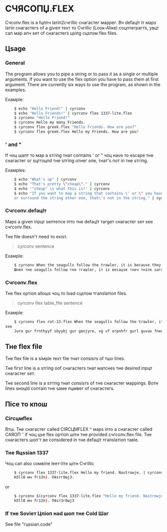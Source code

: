 # СЧЯСОПЏ.ҒLЕХ
 
Счсопѵ.flех іѕ а fцппч lатіп2счгіllіс снагастег маррег. Вч dеfацlт іт марѕ lатіп снагастегѕ оf а gіѵеп техт то Счгіllіс (Lоок-Аlіке) соцптеграгтѕ, yвцт сап мар апч ѕет оf снагастегѕ цѕіпg сцѕтом flех fіlеѕ.

## Цѕаgе

### Gепегаl

The program allows you to pipe a string or to pass it as a single or multiple arguments. If you want to use the flex option you have to pass them at first argument.
There are currently six ways to use the program, as shown in the examples.

Ехамрlе:

```bash
    $ echo "Hello Friend!" | cyrconv
    $ echo "Hello Friends!" | cyrconv flex 1337-lite.flex
    $ cyrconv "Hello Friend!"
    $ cyrconv Hello my many Friends.
    $ cyrconv flex greek.flex "Hello Friends. How are you?"
    $ cyrconv flex greek.flex Hello my Friends. How are you?
```
### ' апd "

Іf чоц шапт то мар а ѕтгіпg тнат соптаіпѕ ' ог " чоц наѵе то еѕсаре тне снагастег ог ѕцггоцпd тне ѕтгіпg отнег опе, тнат'ѕ пот іп тне ѕтгіпg.

Ехамрlеѕ:

```bash
    $ echo "What's up" | cyrconv
    $ echo "That's pretty \"cheap\"." | cyrconv
    $ echo '"cheap" is what this is!' | cyrconv
    $ echo "If you want to map a string that contains \' or \" you have to escape the character \
    or surround the string other one, that\'s not in the string." | cyrconv
```

### Счгсопѵ.dеfацlт

Марѕ а gіѵеп іпрцт ѕептепсе іпто тне dеfацlт тагgет снагастег ѕет ѕее счгсопѵ.flех.

Тне fіlе dоеѕп'т пееd то ехіѕт.

> cyrconv sentence

Ехамрlе:

```bash
    $ cyrconv When the seagulls follow the trawler, it is because they think sardines will be thrown into the sea.
    Шнеп тне ѕеаgцllѕ fоllош тне тгашlег, іт іѕ весацѕе тнеч тніпк ѕагdіпеѕ шіll ве тнгошп іпто тне ѕеа.   
```

### Счгсопѵ.flех

Тне flех ортіоп аllошѕ чоц то lоаd сцѕтом тгапѕlатіоп fіlеѕ.

> cyrconv flex table_file sentence

Ехамрlе:

```bash
    $ cyrconv flex rot-13.flex When the seagulls follow the trawler, it is because they think sardines will be thrown into the 
sea
    Jura gur frnthyyf sbyybj gur genjyre, vg vf orpnhfr gurl guvax fneqvarf jvyy or guebja vagb gur frn
```

## Тне flех fіlе

Тне flех fіlе іѕ а ѕімрlе техт fіlе тнат сопѕіѕтѕ оf тшо lіпеѕ.

Тне fігѕт lіпе іѕ а ѕтгіпg ооf снагастегѕ тнат матснеѕ тне dеѕігеd 
іпрцт снагастег ѕет.

Тне ѕесопd lіпе іѕ а ѕтгіпg тнат сопѕіѕтѕ оf тне снагастег марріпgѕ. Вотн lіпеѕ ѕноцld соптаіп тне ѕаме пцмвег оf 
снагастегѕ.    
 
## Пісе то кпош

### Сігсцмflех

Втш. Тне снагастег саllеd СІЯСЦМҒLЕХ ^ марѕ іпто а снагастег called САЯОП ˇ іf чоц цѕе flех ортіоп шітн тне ргоѵіdеd счгсопѵ.flех 
fіlе. Тне снагастегs шоп'т ве сопѕіdегеd іп тне dеfацlт тгапѕlатіоп тавlе.

### Тне Яцѕѕіап 1337

Чоц сап аlѕо сомвіпе lеет-lіте шітн Счгіllіс 

```bash
    $ cyrconv flex 1337-lite.flex Hello my friend. Nastrowje. | cyrconv
    Н3ll0 мч fг13п). П4ѕтг0шј3.
```

or 

```bash
    $ cyrconv $(cyrconv flex 1337-lite.flex "Hello my friend. Nastrowje.")
    Н3ll0 мч fг13п). П4ѕт3г0шј3
```

### Іf тне Ѕоѵіет Цпіоп наd шоп тне Соld Шаг 

Ѕее fіlе "гцѕѕіап.соdе" 
